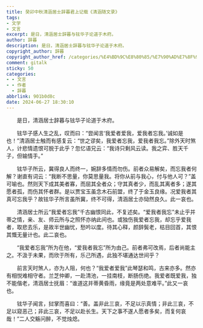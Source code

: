 ```yaml
---
title: 癸卯中秋清涵居士辞暮君上记载《清涵随文录》
tags:
- 文学
- 文言
excerpt: 是日，清涵居士辞暮与铉华子论道于木府。
author: 辞暮
description: 是日，清涵居士辞暮与铉华子论道于木府。
copyright_author: 辞暮
copyright_author_href: /categories/%E4%BD%9C%E8%80%85/%E7%90%AD%E7%8F%9E/
comment: gitalk
sticky: 50
categories:
- - 文言
- - 作者
  - 辞暮
abbrlink: 901b0d8c
date: 2024-06-27 18:30:10
---
```

&emsp;&emsp;是日，清涵居士辞暮与铉华子论道于木府。

&emsp;&emsp;铉华子感人生之乱，叹而曰：“尝闻言‘我爱者爱我，爱我者忘我。’诚如是也！”清涵居士触而有感复云：“世之谬矣，我爱者忘我，爱我者我忘。”除外天时煞人，计悲情遗恨可脱于此乎？忽忆语兄云：“我诗只剩风云读。我之弈、胜天千子，但输情手。”

&emsp;&emsp;铉华子所云，冀得良人而终一，婉辞多情而勿伤。前者众易解矣，而忘我者何解？谢直有词云：“我断不思量，你莫思量我。将你从前与我心，付与他人可？”盖可喻也。然则天下成其美者寡，而屈其全者众；守其真者少，而乱其离者多；遂其愿者孤，而伤其怀者群。是以贾宝玉虽念木石前盟，终了于金玉良缘。况爱我者其真可忘我乎？故铉华子所言虽所冀，终不可得，清涵居士亦恸然良久。此一哀也。

&emsp;&emsp;清涵居士所云“我爱者忘我”千古幽恨同此，不复述矣。“爱我者我忘”未止乎并蒂之情，亲、友、师云所与之照怀亦纳此间也。或独伤我爱者忘我，却忘乎爱我者，取悲去乐，是故半世幽忧，愁吟以度。待其心释，颜辞鬓老，枯目回首，其恨其慨无量计也。此二哀也。

&emsp;&emsp;“我爱者忘我”所为在他，“爱我者我忘”所为由己。前者弗可改焉，后者尚能主之。不汲于未果，而欣于所有，乐己所遇，此独不堪通达世间乎？

&emsp;&emsp;前言天时煞人，亦为人阻，何也？“我爱者爱我”此琴瑟和鸣，古来亦多。然亦有相悦难相守者。兰芝仲卿，一赴清池，一挂南枝，断肠伤绝。我爱者既爱我，独不能偕老，清涵居士抚眉：“谁道这并蒂黄昏雨，缘竟是两处意难平。”此又一哀也。

&emsp;&emsp;铉华子闻言，挝掌而喜曰：“善。盖非此三哀，不足以示真情；非此三哀，不足以窥恶己；非此三哀，不足以赴长生。天下之事不遂人愿者多矣，而复何哀哉！”二人交觞问醉，不觉烛熄。
